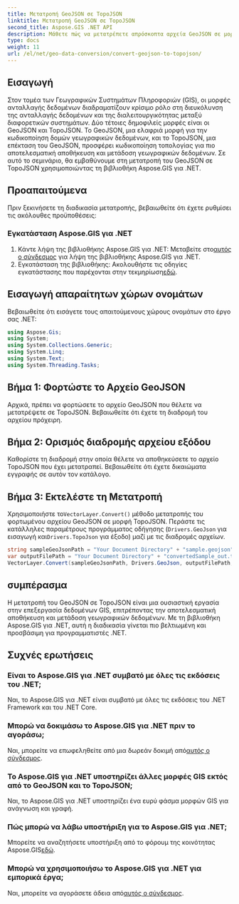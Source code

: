 ```yaml
---
title: Μετατροπή GeoJSON σε TopoJSON
linktitle: Μετατροπή GeoJSON σε TopoJSON
second_title: Aspose.GIS .NET API
description: Μάθετε πώς να μετατρέπετε απρόσκοπτα αρχεία GeoJSON σε μορφή TopoJSON χρησιμοποιώντας το Aspose.GIS για τη βιβλιοθήκη .NET. Ενισχύστε την αποτελεσματικότητα επεξεργασίας δεδομένων GIS.
type: docs
weight: 11
url: /el/net/geo-data-conversion/convert-geojson-to-topojson/
---
```

## Εισαγωγή
Στον τομέα των Γεωγραφικών Συστημάτων Πληροφοριών (GIS), οι μορφές ανταλλαγής δεδομένων διαδραματίζουν κρίσιμο ρόλο στη διευκόλυνση της ανταλλαγής δεδομένων και της διαλειτουργικότητας μεταξύ διαφορετικών συστημάτων. Δύο τέτοιες δημοφιλείς μορφές είναι οι GeoJSON και TopoJSON. Το GeoJSON, μια ελαφριά μορφή για την κωδικοποίηση δομών γεωγραφικών δεδομένων, και το TopoJSON, μια επέκταση του GeoJSON, προσφέρει κωδικοποίηση τοπολογίας για πιο αποτελεσματική αποθήκευση και μετάδοση γεωγραφικών δεδομένων. Σε αυτό το σεμινάριο, θα εμβαθύνουμε στη μετατροπή του GeoJSON σε TopoJSON χρησιμοποιώντας τη βιβλιοθήκη Aspose.GIS για .NET.
## Προαπαιτούμενα
Πριν ξεκινήσετε τη διαδικασία μετατροπής, βεβαιωθείτε ότι έχετε ρυθμίσει τις ακόλουθες προϋποθέσεις:
### Εγκατάσταση Aspose.GIS για .NET
1.  Κάντε λήψη της βιβλιοθήκης Aspose.GIS για .NET: Μεταβείτε στο[αυτός ο σύνδεσμος](https://releases.aspose.com/gis/net/) για λήψη της βιβλιοθήκης Aspose.GIS για .NET.
2.  Εγκατάσταση της βιβλιοθήκης: Ακολουθήστε τις οδηγίες εγκατάστασης που παρέχονται στην τεκμηρίωση[εδώ](https://reference.aspose.com/gis/net/).

## Εισαγωγή απαραίτητων χώρων ονομάτων
Βεβαιωθείτε ότι εισάγετε τους απαιτούμενους χώρους ονομάτων στο έργο σας .NET:
```csharp
using Aspose.Gis;
using System;
using System.Collections.Generic;
using System.Linq;
using System.Text;
using System.Threading.Tasks;
```

## Βήμα 1: Φορτώστε το Αρχείο GeoJSON
Αρχικά, πρέπει να φορτώσετε το αρχείο GeoJSON που θέλετε να μετατρέψετε σε TopoJSON. Βεβαιωθείτε ότι έχετε τη διαδρομή του αρχείου πρόχειρη.
## Βήμα 2: Ορισμός διαδρομής αρχείου εξόδου
Καθορίστε τη διαδρομή στην οποία θέλετε να αποθηκεύσετε το αρχείο TopoJSON που έχει μετατραπεί. Βεβαιωθείτε ότι έχετε δικαιώματα εγγραφής σε αυτόν τον κατάλογο.
## Βήμα 3: Εκτελέστε τη Μετατροπή
 Χρησιμοποιήστε το`VectorLayer.Convert()` μέθοδο μετατροπής του φορτωμένου αρχείου GeoJSON σε μορφή TopoJSON. Περάστε τις κατάλληλες παραμέτρους προγράμματος οδήγησης (`Drivers.GeoJson` για εισαγωγή και`Drivers.TopoJson` για έξοδο) μαζί με τις διαδρομές αρχείων.
```csharp
string sampleGeoJsonPath = "Your Document Directory" + "sample.geojson";
var outputFilePath = "Your Document Directory" + "convertedSample_out.topojson";
VectorLayer.Convert(sampleGeoJsonPath, Drivers.GeoJson, outputFilePath, Drivers.TopoJson);
```

## συμπέρασμα
Η μετατροπή του GeoJSON σε TopoJSON είναι μια ουσιαστική εργασία στην επεξεργασία δεδομένων GIS, επιτρέποντας την αποτελεσματική αποθήκευση και μετάδοση γεωγραφικών δεδομένων. Με τη βιβλιοθήκη Aspose.GIS για .NET, αυτή η διαδικασία γίνεται πιο βελτιωμένη και προσβάσιμη για προγραμματιστές .NET.
## Συχνές ερωτήσεις
### Είναι το Aspose.GIS για .NET συμβατό με όλες τις εκδόσεις του .NET;
Ναι, το Aspose.GIS για .NET είναι συμβατό με όλες τις εκδόσεις του .NET Framework και του .NET Core.
### Μπορώ να δοκιμάσω το Aspose.GIS για .NET πριν το αγοράσω;
 Ναι, μπορείτε να επωφεληθείτε από μια δωρεάν δοκιμή από[αυτός ο σύνδεσμος](https://releases.aspose.com/).
### Το Aspose.GIS για .NET υποστηρίζει άλλες μορφές GIS εκτός από το GeoJSON και το TopoJSON;
Ναι, το Aspose.GIS για .NET υποστηρίζει ένα ευρύ φάσμα μορφών GIS για ανάγνωση και γραφή.
### Πώς μπορώ να λάβω υποστήριξη για το Aspose.GIS για .NET;
 Μπορείτε να αναζητήσετε υποστήριξη από το φόρουμ της κοινότητας Aspose.GIS[εδώ](https://forum.aspose.com/c/gis/33).
### Μπορώ να χρησιμοποιήσω το Aspose.GIS για .NET για εμπορικά έργα;
 Ναι, μπορείτε να αγοράσετε άδεια από[αυτός ο σύνδεσμος](https://purchase.aspose.com/buy).